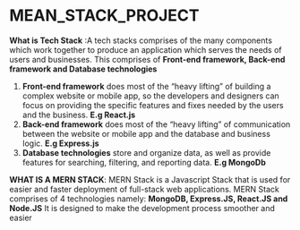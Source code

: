 # MEAN_STACK_PROJECT

**What is Tech Stack** :A tech stacks comprises of the many components which work together to produce an application which serves the needs of users and businesses. This comprises of **Front-end framework, Back-end framework and Database technologies**
1. **Front-end framework** does most of the “heavy lifting” of building a complex website or mobile app, so the developers and designers can focus on providing the specific features and fixes needed by the users and the business. **E.g React.js** 
2. **Back-end framework** does most of the “heavy lifting” of communication between the website or mobile app and the database and business logic. **E.g Express.js** 
3. **Database technologies** store and organize data, as well as provide features for searching, filtering, and reporting data. **E.g MongoDb** 


**WHAT IS A MERN STACK**: MERN Stack is a Javascript Stack that is used for easier and faster deployment of full-stack web applications. MERN Stack comprises of 4 technologies namely: **MongoDB, Express.JS, React.JS and Node.JS** It is designed to make the development process smoother and easier
